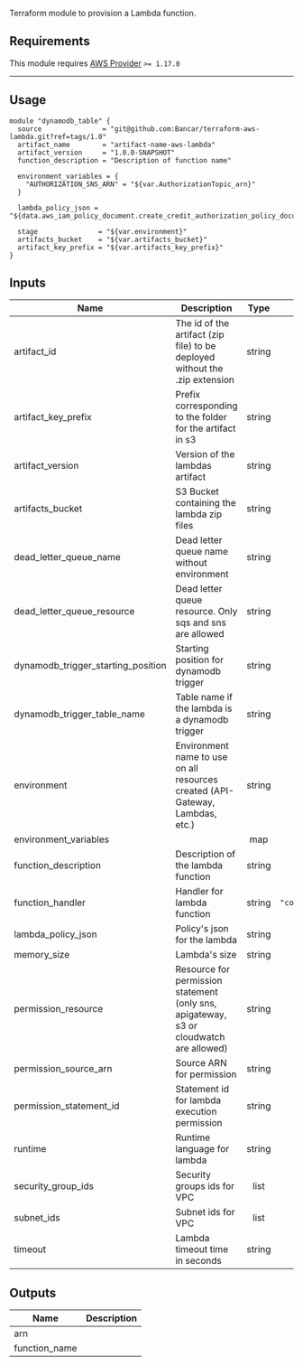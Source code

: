 Terraform module to provision a Lambda function.

## Requirements

This module requires [AWS Provider](https://github.com/terraform-providers/terraform-provider-aws) `>= 1.17.0`


---

## Usage

```hcl
module "dynamodb_table" {
  source               = "git@github.com:Bancar/terraform-aws-lambda.git?ref=tags/1.0"
  artifact_name        = "artifact-name-aws-lambda"
  artifact_version     = "1.0.0-SNAPSHOT"
  function_description = "Description of function name"

  environment_variables = {
    "AUTHORIZATION_SNS_ARN" = "${var.AuthorizationTopic_arn}"
  }

  lambda_policy_json = "${data.aws_iam_policy_document.create_credit_authorization_policy_document.json}"

  stage               = "${var.environment}"
  artifacts_bucket    = "${var.artifacts_bucket}"
  artifact_key_prefix = "${var.artifacts_key_prefix}"
}
```



## Inputs

| Name | Description | Type | Default | Required |
|------|-------------|:----:|:-----:|:-----:|
| artifact\_id | The id of the artifact (zip file) to be deployed without the .zip extension | string | n/a | yes |
| artifact\_key\_prefix | Prefix corresponding to the folder for the artifact in s3 | string | n/a | yes |
| artifact\_version | Version of the lambdas artifact | string | `"SNAPSHOT"` | no |
| artifacts\_bucket | S3 Bucket containing the lambda zip files | string | n/a | yes |
| dead\_letter\_queue\_name | Dead letter queue name without environment | string | `""` | no |
| dead\_letter\_queue\_resource | Dead letter queue resource. Only sqs and sns are allowed | string | `"sqs"` | no |
| dynamodb\_trigger\_starting\_position | Starting position for dynamodb trigger | string | `"LATEST"` | no |
| dynamodb\_trigger\_table\_name | Table name if the lambda is a dynamodb trigger | string | `""` | no |
| environment | Environment name to use on all resources created (API-Gateway, Lambdas, etc.) | string | n/a | yes |
| environment\_variables |  | map | `<map>` | no |
| function\_description | Description of the lambda function | string | n/a | yes |
| function\_handler | Handler for lambda function | string | `"com.bancar.services.MainHandler"` | no |
| lambda\_policy\_json | Policy's json for the lambda | string | n/a | yes |
| memory\_size | Lambda's size | string | `"512"` | no |
| permission\_resource | Resource for permission statement (only sns, apigateway, s3 or cloudwatch are allowed) | string | `""` | no |
| permission\_source\_arn | Source ARN for permission | string | `""` | no |
| permission\_statement\_id | Statement id for lambda execution permission | string | `""` | no |
| runtime | Runtime language for lambda | string | `"java8"` | no |
| security\_group\_ids | Security groups ids for VPC | list | `<list>` | no |
| subnet\_ids | Subnet ids for VPC | list | `<list>` | no |
| timeout | Lambda timeout time in seconds | string | `"900"` | no |

## Outputs

| Name | Description |
|------|-------------|
| arn |  |
| function\_name |  |
